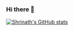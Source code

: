 ### Hi there 👋

<!--
**gupta-shrinath/gupta-shrinath** is a ✨ _special_ ✨ repository because its `README.md` (this file) appears on your GitHub profile.

Here are some ideas to get you started:

- 🔭 I’m currently working on ...
- 🌱 I’m currently learning ...
- 👯 I’m looking to collaborate on ...
- 🤔 I’m looking for help with ...
- 💬 Ask me about ...
- 📫 How to reach me: ...
- 😄 Pronouns: ...
- ⚡ Fun fact: ...
-->
[![Shrinath's GitHub stats](https://github-readme-stats.vercel.app/api?username=gupta-shrinath)](https://github.com/anuraghazra/github-readme-stats)

